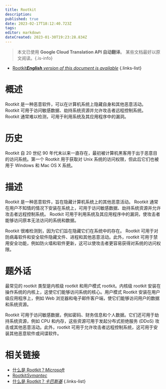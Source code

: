 ```yaml
---
title: Rootkit
description: 
published: true
date: 2023-02-17T18:12:40.723Z
tags: 
editor: markdown
dateCreated: 2023-01-30T19:23:28.834Z
---
```


> 本文已使用 **Google Cloud Translation API 自动翻译**。
某些文档最好以原文阅读。{.is-info}
- [Rootkit***English** version of this document is available*](/en/Knowledge-base/Dictionary/rootkit)
{.links-list}


# 概述
Rootkit 是一种恶意软件，可以在计算机系统上隐藏自身和其他恶意活动。 Rootkit 可用于访问敏感数据、劫持系统资源并允许攻击者远程控制系统。 Rootkit 通常难以检测，可用于利用系统及其应用程序中的漏洞。

# 历史
Rootkit 自 20 世纪 90 年代末以来一直存在，最初被计算机黑客用于出于恶意目的访问系统。第一个 Rootkit 用于获取对 Unix 系统的访问权限，但此后它们也被用于 Windows 和 Mac OS X 系统。

# 描述
Rootkit 是一种恶意软件，旨在隐藏计算机系统上的其他恶意活动。 Rootkit 通常在用户不知情的情况下安装在系统上，可用于访问敏感数据、劫持系统资源并允许攻击者远程控制系统。 Rootkit 可用于利用系统及其应用程序中的漏洞，使攻击者能够访问原本无法访问的系统和数据。

Rootkit 很难检测到，因为它们旨在隐藏它们在系统中的存在。 Rootkit 可用于对防病毒软件和安全软件隐藏文件、进程和其他恶意活动。此外，rootkit 可用于禁用安全功能，例如防火墙和软件更新，这可以使攻击者更容易获得对系统的访问权限。

# 题外话
最常见的 rootkit 类型是内核级 rootkit 和用户模式 rootkit。内核级 rootkit 安装在操作系统的内核上，这使它们能够访问系统的核心。用户模式 Rootkit 安装在用户级应用程序上，例如 Web 浏览器和电子邮件客户端，使它们能够访问用户的数据和系统资源。

Rootkit 可用于访问敏感数据，例如密码、财务信息和个人数据。它们还可用于劫持系统资源，例如 CPU 和内存，这些资源可用于发起分布式拒绝服务 (DDoS) 攻击或其他恶意活动。此外，rootkit 可用于允许攻击者远程控制系统，这可用于安装其他恶意软件或间谍软件。

# 相关链接
- [什么是 Rootkit？*Microsoft*](https://docs.microsoft.com/en-us/windows/security/threat-protection/intelligence/rootkits)
- [Rootkit*Symantec*](https://www.symantec.com/security-center/writeup/2003-041818-0607-99)
- [什么是 Rootkit？*卡巴斯基*](https://usa.kaspersky.com/resource-center/threats/rootkits)
{.links-list}